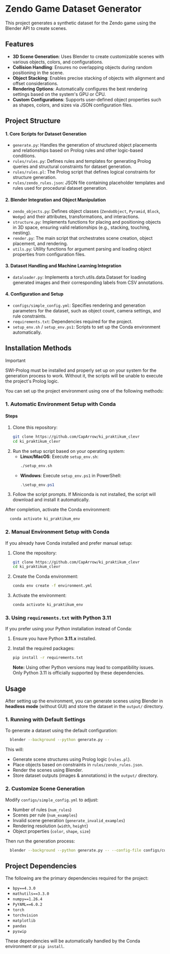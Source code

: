 # Zendo Game Dataset Generator

This project generates a synthetic dataset for the Zendo game using the Blender API to create scenes. 

## Features

- **3D Scene Generation**: Uses Blender to create customizable scenes with various objects, colors, and configurations.
- **Collision Handling**: Ensures no overlapping objects during random positioning in the scene.
- **Object Stacking**: Enables precise stacking of objects with alignment and offset considerations.
- **Rendering Options**: Automatically configures the best rendering settings based on the system's GPU or CPU.
- **Custom Configurations**: Supports user-defined object properties such as shapes, colors, and sizes via JSON configuration files.

## Project Structure

#### 1. Core Scripts for Dataset Generation

- `generate.py`: Handles the generation of structured object placements and relationships based on Prolog rules and other logic-based conditions.
- `rules/rules.py`: Defines rules and templates for generating Prolog queries and structural constraints for dataset generation.
- `rules/rules.pl`: The Prolog script that defines logical constraints for structure generation.
- `rules/zendo_rules.json`: JSON file containing placeholder templates and rules used for procedural dataset generation.

#### 2. Blender Integration and Object Manipulation

- `zendo_objects.py`: Defines object classes (`ZendoObject`, `Pyramid`, `Block`, `Wedge`) and their attributes, transformations, and interactions.
- `structure.py`: Implements functions for placing and positioning objects in 3D space, ensuring valid relationships (e.g., stacking, touching, nesting).
- `render.py`: The main script that orchestrates scene creation, object placement, and rendering.
- `utils.py`: Utility functions for argument parsing and loading object properties from configuration files.

#### 3. Dataset Handling and Machine Learning Integration

- `dataloader.py`: Implements a torch.utils.data.Dataset for loading generated images and their corresponding labels from CSV annotations.

#### 4. Configuration and Setup

- `configs/simple_config.yml`: Specifies rendering and generation parameters for the dataset, such as object count, camera settings, and rule constraints.
- `requirements.txt`: Dependencies required for the project.
- `setup_env.sh` / `setup_env.ps1`: Scripts to set up the Conda environment automatically.

## Installation Methods

> [!IMPORTANT]  
> SWI-Prolog must be installed and properly set up on your system for the generation process to work. Without it, the scripts will be unable to execute the project's Prolog logic.

You can set up the project environment using one of the following methods:

### 1. Automatic Environment Setup with Conda

#### Steps
1. Clone this repository:
   ```bash
   git clone https://github.com/CapArrow/ki_praktikum_clevr
   cd ki_praktikum_clevr
   ```
2. Run the setup script based on your operating system:
   - **Linux/MacOS**: Execute `setup_env.sh`:
     ```bash
     ./setup_env.sh
     ```
   - **Windows**: Execute `setup_env.ps1` in PowerShell:
     ```powershell
     .\setup_env.ps1
     ```
3. Follow the script prompts. If Miniconda is not installed, the script will download and install it automatically.

After completion, activate the Conda environment:
```bash
  conda activate ki_praktikum_env
```

### 2. Manual Environment Setup with Conda

If you already have Conda installed and prefer manual setup:
1. Clone the repository:
   ```bash
   git clone https://github.com/CapArrow/ki_praktikum_clevr
   cd ki_praktikum_clevr
   ```
2. Create the Conda environment:
   ```bash
   conda env create -f environment.yml
   ```
3. Activate the environment:
   ```bash
   conda activate ki_praktikum_env
   ```

### 3. Using `requirements.txt` with Python 3.11

If you prefer using your Python installation instead of Conda:
1. Ensure you have Python **3.11.x** installed.
2. Install the required packages:
   ```bash
   pip install -r requirements.txt
   ```

   **Note:** Using other Python versions may lead to compatibility issues. Only Python 3.11 is officially supported by these dependencies.

## Usage

After setting up the environment, you can generate scenes using Blender in **headless mode** (without GUI) and store the dataset in the `output/` directory.

### 1. Running with Default Settings

To generate a dataset using the default configuration:
```bash
  blender --background --python generate.py --
```
This will:
- Generate scene structures using Prolog logic (`rules.pl`).
- Place objects based on constraints in `rules/zendo_rules.json`.
- Render the scenes using Blender.
- Store dataset outputs (images & annotations) in the `output/` directory.

### 2. Customize Scene Generation

Modify `configs/simple_config.yml` to adjust:
- Number of rules (`num_rules`)
- Scenes per rule (`num_examples`)
- Invalid scene generation (`generate_invalid_examples`)
- Rendering resolution (`width`, `height`)
- Object properties (`color`, `shape`, `size`)

Then run the generation process:
```bash
  blender --background --python generate.py -- --config-file configs/custom_config.yml
```

## Project Dependencies

The following are the primary dependencies required for the project:
- `bpy==4.3.0`
- `mathutils==3.3.0`
- `numpy==1.26.4`
- `PyYAML==6.0.2`
- `torch`
- `torchvision`
- `matplotlib`
- `pandas`
- `pyswip`

These dependencies will be automatically handled by the Conda environment or `pip install`.
